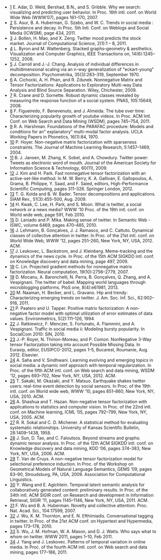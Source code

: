 <!---* First Author, Second Author. 2014. [My First Article](https://example.com/articles/1).
* First Author, Second Author. 2015. [My Second Article](https://example.com/articles/2).-->

* [1](#adar07) E. Adar, D. Weld, Bershad, B.N., and S. Gribble. Why we search:
visualizing and predicting user behavior. In Proc. 16th intl. conf. on
World Wide Web (WWW’07), pages 161–170, 2007.
* [2](#asur11) S. Asur, B. A. Huberman, G. Szabo, and W. C. Trends in social
media : Persistence and decay. In Proc. 5th Intl. Conf. on Weblogs
and Social Media (ICWSM), page 434, 2011.
* [3](#Bollen2011) J. Bollen, H. Mao, and X. Zeng. Twitter mood predicts the stock
market. Journal of Computational Science, 2(1):1 – 8, 2011.
* [4](#) L. Byron and M. Wattenberg. Stacked graphs–geometry & aesthetics.
Visualization and Computer Graphics, IEEE Transactions on,
14(6):1245–1252, 2008.
* [5](#Candecom) J. Carroll and J.-J. Chang. Analysis of individual differences in
multidimensional scaling via an n-way generalization of
"eckart-young" decomposition. Psychometrika, 35(3):283–319,
September 1970.
* [6](#Cichocki:1253894) A. Cichocki, A. H. Phan, and R. Zdunek. Nonnegative Matrix and
Tensor Factorizations: Applications to Exploratory Multi-way Data
Analysis and Blind Source Separation. Wiley, Chichester, 2009.
* [7](#crane08) R. Crane and D. Sornette. Robust dynamic classes revealed by
measuring the response function of a social system. PNAS,
105:15649, 2008.
* [8](#figueiredo11) F. Figueiredo, F. Benevenuto, and J. Almeida. The tube over time:
Characterizing popularity growth of youtube videos. In Proc. ACM
Intl. Conf. on Web Search and Data Mining (WSDM), pages
745–754, 2011.
* [9](#harshman1970fpp) R. A. Harshman. Foundations of the PARAFAC procedure: Models
and conditions for an" explanatory" multi-modal factor analysis.
UCLA Working Papers in Phonetics, 16(1):84, 1970.
* [10](#hoyer2004non) P. Hoyer. Non-negative matrix factorization with sparseness
constraints. The Journal of Machine Learning Research,
5:1457–1469, 2004.
* [11](#jansen09) B. J. Jansen, M. Zhang, K. Sobel, and A. Chowdury. Twitter power:
Tweets as electronic word of mouth. Journal of the American Society
for Information Science & Technology, 60(11), 2009.
* [12](#Park-NTF) J. Kim and H. Park. Fast nonnegative tensor factorization with an
active-set-like method. In M. W. Berry, K. A. Gallivan,
E. Gallopoulos, A. Grama, B. Philippe, Y. Saad, and F. Saied, editors,
High-Performance Scientific Computing, pages 311–326. Springer
London, 2012.
* [13](#) T. G. Kolda and B. W. Bader. Tensor decompositions and
applications. SIAM Rev., 51(3):455–500, Aug. 2009.
* [14](#kwak10) H. Kwak, C. Lee, H. Park, and S. Moon. What is twitter, a social
network or a news media? WWW ’10 Proc. of the 19th intl. conf. on
World wide web, page 591, Feb 2010.
* [15](#laniado10) D. Laniado and P. Mika. Making sense of twitter. In Semantic Web -
ISWC, volume 6469, pages 470–485, 2010.
* [16](#Lehmann:2012) J. Lehmann, B. Gonçalves, J. J. Ramasco, and C. Cattuto. Dynamical
classes of collective attention in twitter. In Proc. of the 21st intl. conf.
on World Wide Web, WWW ’12, pages 251–260, New York, NY,
USA, 2012. ACM.
* [17](#leskovec09) J. Leskovec, L. Backstrom, and J. Kleinberg. Meme-tracking and the
dynamics of the news cycle. In Proc. of the 15th ACM SIGKDD intl.
conf. on Knowledge discovery and data mining, page 497, 2009.
* [18](#lin2007projected) C. Lin. Projected gradient methods for nonnegative matrix
factorization. Neural computation, 19(10):2756–2779, 2007.
* [19](#mocanu2012twitter) D. Mocanu, A. Baronchelli, N. Perra, B. Gonçalves, Q. Zhang, and
A. Vespignani. The twitter of babel: Mapping world languages
through microblogging platforms. PloS one, 8(4):e61981, 2013.
* [20](#naaman11) M. Naaman, H. Becker, and L. Gravano. Hip and trendy:
Characterizing emerging trends on twitter. J. Am. Soc. Inf. Sci.,
62:902–918, 2011.
* [21](#Paatero) P. Paatero and U. Tapper. Positive matrix factorization: A
non-negative factor model with optimal utilization of error estimates
of data values. Environmetrics, 5(2):111–126, 1994.
* [22](#ratkiewicz10b) J. Ratkiewicz, F. Menczer, S. Fortunato, A. Flammini, and
A. Vespignani. Traffic in social media ii: Modeling bursty popularity.
In SocialCom 2010: SIN, 2010.
* [23](#royer:hal-00725289) J.-P. Royer, N. Thirion-Moreau, and P. Comon. NonNegative 3-Way
tensor Factorzation taking into account Possible Missing Data. In
Eurasip, editor, EUSIPCO-2012, pages 1–5, Bucarest, Roumanie,
Aug. 2012. Elsevier.
* [24](#Saha:2012) A. Saha and V. Sindhwani. Learning evolving and emerging topics in
social media: a dynamic nmf approach with temporal regularization.
In Proc. of the fifth ACM intl. conf. on Web search and data mining,
WSDM ’12, pages 693–702, New York, NY, USA, 2012. ACM.
* [25](#Sakaki:2010) T. Sakaki, M. Okazaki, and Y. Matsuo. Earthquake shakes twitter
users: real-time event detection by social sensors. In Proc. of the 19th
intl. conf. on World wide web, WWW ’10, pages 851–860, New
York, NY, USA, 2010. ACM.
* [26](#Shashua:2005:NTF:1102351.1102451) A. Shashua and T. Hazan. Non-negative tensor factorization with
applications to statistics and computer vision. In Proc. of the 22nd
intl. conf. on Machine learning, ICML ’05, pages 792–799, New
York, NY, USA, 2005. ACM.
* [27](#Sokal1958) R. R. Sokal and C. D. Michener. A statistical method for evaluating
systematic relationships. University of Kansas Scientific Bulletin,
28:1409–1438, 1958.
* [28](#Beyondstreams) J. Sun, D. Tao, and C. Faloutsos. Beyond streams and graphs:
dynamic tensor analysis. In Proc. of the 12th ACM SIGKDD intl.
conf. on Knowledge discovery and data mining, KDD ’06, pages
374–383, New York, NY, USA, 2006. ACM.
* [29](#VandeCruys:2009:NTF) T. Van de Cruys. A non-negative tensor factorization model for
selectional preference induction. In Proc. of the Workshop on
Geometrical Models of Natural Language Semantics, GEMS ’09,
pages 83–90, Stroudsburg, PA, USA, 2009. Association for
Computational Linguistics.
* [30](#Wang:2011) Y. Wang and E. Agichtein. Temporal latent semantic analysis for
collaboratively generated content: preliminary results. In Proc. of the
34th intl. ACM SIGIR conf. on Research and development in
Information Retrieval, SIGIR ’11, pages 1145–1146, New York, NY,
USA, 2011. ACM.
* [31](#wu07) F. Wu and B. A. Huberman. Novelty and collective attention. Proc.
Nat. Acad. Sci., 104:17599, 2007.
* [32](#huang10) J. Wu, K. M. Thornton, and E. N. Efthimiadis. Conversational
tagging in twitter. In Proc. of the 21st ACM conf. on Hypertext and
Hypermedia, pages 173–178, 2010.
* [33](#wu11) S. Wu, J. M. Hofman, W. A. Mason, and D. J. Watts. Who says what
to whom on twitter. WWW 2011, pages 1–10, Feb 2011.
* [34](#yang11) J. Yang and J. Leskovec. Patterns of temporal variation in online
media. In Proc. of the fourth ACM intl. conf. on Web search and data
mining, pages 177–186, 2011.
